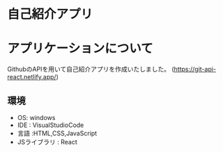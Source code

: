 # 自己紹介アプリ

# アプリケーションについて
GithubのAPIを用いて自己紹介アプリを作成いたしました。
(https://git-api-react.netlify.app/)

## 環境
- OS: windows
- IDE : VisualStudioCode
- 言語 :HTML,CSS,JavaScript
- JSライブラリ : React

